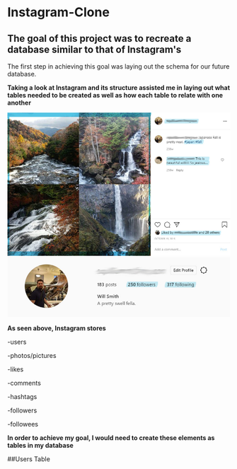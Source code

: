 # Instagram-Clone

## The goal of this project was to recreate a database similar to that of Instagram's 

The first step in achieving this goal was laying out the schema for our future database.

**Taking a look at Instagram and its structure assisted me in laying out what tables needed to be created as well as how each table to relate with one another**


![](Images/Image%20Section.jpg)
![](Images/User%20Section.jpg)



**As seen above, Instagram stores**


-users

-photos/pictures

-likes

-comments

-hashtags

-followers

-followees


**In order to achieve my goal, I would need to create these elements as tables in my database**


##Users Table



